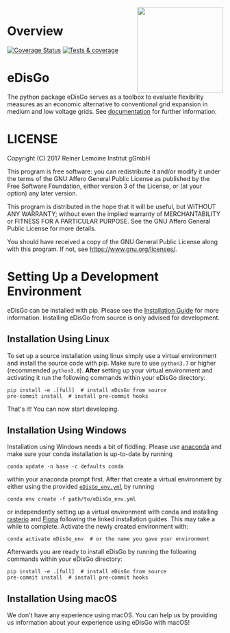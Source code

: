 <img align="right" width="200" height="200" src="https://raw.githubusercontent.com/openego/eDisGo/dev/doc/images/edisgo_logo.png">


# Overview

[![Coverage Status](https://coveralls.io/repos/github/openego/eDisGo/badge.svg?branch=dev)](https://coveralls.io/github/openego/eDisGo?branch=dev)
[![Tests & coverage](https://github.com/openego/eDisGo/actions/workflows/tests-coverage.yml/badge.svg)](https://github.com/openego/eDisGo/actions/workflows/tests-coverage.yml)


# eDisGo

The python package eDisGo serves as a toolbox to evaluate flexibility measures
as an economic alternative to conventional grid expansion in
medium and low voltage grids.
See [documentation](https://edisgo.readthedocs.io/en/dev/) for further information.


# LICENSE

Copyright (C) 2017 Reiner Lemoine Institut gGmbH

This program is free software: you can redistribute it and/or modify it under
the terms of the GNU Affero General Public License as published by the Free
Software Foundation, either version 3 of the License, or (at your option) any
later version.

This program is distributed in the hope that it will be useful, but WITHOUT
ANY WARRANTY; without even the implied warranty of MERCHANTABILITY or FITNESS
FOR A PARTICULAR PURPOSE. See the GNU Affero General Public License for more
details.

You should have received a copy of the GNU General Public License along with
this program. If not, see https://www.gnu.org/licenses/.


# Setting Up a Development Environment

eDisGo can be installed with pip. Please see the
[Installation Guide](https://edisgo.readthedocs.io/en/dev/quickstart.html#installation)
for more information. Installing eDisGo from source is only advised for development.


## Installation Using Linux

To set up a source installation using linux simply use a virtual environment and install
the source code with pip. Make sure to use `python3.7` or higher (recommended
`python3.8`). **After** setting up your virtual environment and activating it run the
following commands within your eDisGo directory:

```
pip install -e .[full]  # install eDisGo from source
pre-commit install  # install pre-commit hooks
```

That's it! You can now start developing.

## Installation Using Windows

Installation using Windows needs a bit of fiddling. Please use
[anaconda](https://www.anaconda.com/) and make sure your conda installation is
up-to-date by running

```
conda update -n base -c defaults conda
```

within your anaconda prompt first. After that create a virtual environment by either
using the provided
[`eDisGo_env.yml`](https://github.com/openego/eDisGo/blob/dev/eDisGo_env.yml) by running

```
conda env create -f path/to/eDisGo_env.yml
```

or independently setting up a virtual environment with conda and installing
[rasterio](https://github.com/conda-forge/rasterio-feedstock) and
[Fiona](https://github.com/conda-forge/fiona-feedstock) following the linked
installation guides. This may take a while to complete. Activate the newly created
environment with:

```
conda activate eDisGo_env  # or the name you gave your environment
```

Afterwards you are ready to install eDisGo by running the following commands within your
eDisGo directory:

```
pip install -e .[full]  # install eDisGo from source
pre-commit install  # install pre-commit hooks
```

## Installation Using macOS

We don't have any experience using macOS. You can help us by providing us information
about your experience using eDisGo with macOS!
